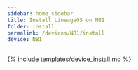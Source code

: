 ```yaml
---
sidebar: home_sidebar
title: Install LineageOS on NB1
folder: install
permalink: /devices/NB1/install
device: NB1
---
```

{% include templates/device_install.md %}
